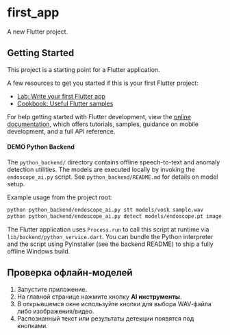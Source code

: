 # first_app

A new Flutter project.

## Getting Started

This project is a starting point for a Flutter application.

A few resources to get you started if this is your first Flutter project:

- [Lab: Write your first Flutter app](https://docs.flutter.dev/get-started/codelab)
- [Cookbook: Useful Flutter samples](https://docs.flutter.dev/cookbook)

For help getting started with Flutter development, view the
[online documentation](https://docs.flutter.dev/), which offers tutorials,
samples, guidance on mobile development, and a full API reference.


#### DEMO Python Backend

The `python_backend/` directory contains offline speech-to-text and anomaly
detection utilities. The models are executed locally by invoking the
`endoscope_ai.py` script. See `python_backend/README.md` for details on model
setup.

Example usage from the project root:

```bash
python python_backend/endoscope_ai.py stt models/vosk sample.wav
python python_backend/endoscope_ai.py detect models/endoscope.pt image.jpg
```

The Flutter application uses `Process.run` to call this script at runtime via
`lib/backend/python_service.dart`. You can bundle the Python interpreter and the
script using PyInstaller (see the backend README) to ship a fully offline
Windows build.

## Проверка офлайн‑моделей

1. Запустите приложение.
2. На главной странице нажмите кнопку **AI инструменты**.
3. В открывшемся окне используйте кнопки для выбора WAV‑файла либо изображения/видео.
4. Распознанный текст или результаты детекции появятся под кнопками.

